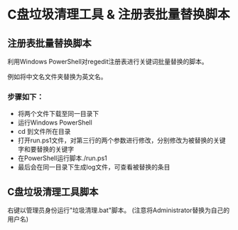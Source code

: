 # C盘垃圾清理工具 & 注册表批量替换脚本
## 注册表批量替换脚本
利用Windows PowerShell对regedit注册表进行关键词批量替换的脚本。

例如将中文名文件夹替换为英文名。
### 步骤如下：
* 将两个文件下载至同一目录下
* 运行Windows PowerShell
* cd 到文件所在目录
* 打开run.ps1文件，对第三行的两个参数进行修改，分别修改为被替换的关键字和要替换的关键字
* 在PowerShell运行脚本./run.ps1
* 最后会在同一目录下生成log文件，可查看被替换的条目
## C盘垃圾清理工具脚本
右键以管理员身份运行"垃圾清理.bat"脚本。
(注意将Administrator替换为自己的用户名)
